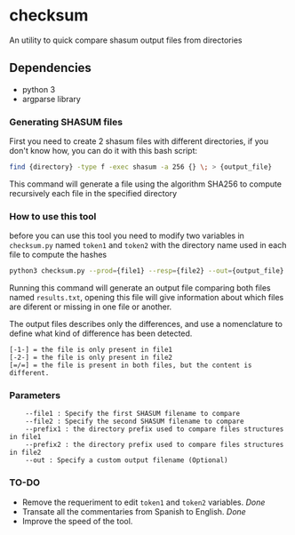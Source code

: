 # checksum
An utility to quick compare shasum output files from directories

## Dependencies

 * python 3
 * argparse library

### Generating SHASUM files

First you need to create 2 shasum files with different directories, if you don't know how, you can do it with this bash script:

```Bash
find {directory} -type f -exec shasum -a 256 {} \; > {output_file}
```

This command will generate a file using the algorithm SHA256 to compute recursively each file in the specified directory

### How to use this tool 

before you can use this tool you need to modify two variables in `checksum.py` named `token1` and `token2` with the directory name used in each file to compute the hashes

```Bash
python3 checksum.py --prod={file1} --resp={file2} --out={output_file}
```

Running this command will generate an output file comparing both files named `results.txt`, opening this file will give information about which files are diferent or missing in one file or another.

The output files describes only the differences, and use a nomenclature to define what kind of difference has been detected.

```
[-1-] = the file is only present in file1
[-2-] = the file is only present in file2
[=/=] = the file is present in both files, but the content is different.
```
### Parameters

```
	--file1 : Specify the first SHASUM filename to compare
	--file2 : Specify the second SHASUM filename to compare
	--prefix1 : the directory prefix used to compare files structures in file1
	--prefix2 : the directory prefix used to compare files structures in file2
	--out : Specify a custom output filename (Optional)
```

### TO-DO

 * Remove the requeriment to edit `token1` and `token2` variables. *Done*
 * Transate all the commentaries from Spanish to English. *Done*
 * Improve the speed of the tool.
